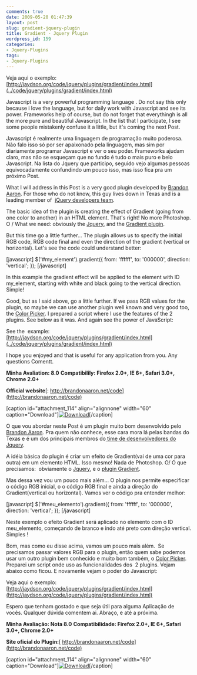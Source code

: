 ```yaml
---
comments: true
date: 2009-05-20 01:47:39
layout: post
slug: gradient-jquery-plugin
title: Gradient - Jquery Plugin
wordpress_id: 159
categories:
- Jquery-Plugins
tags:
- Jquery-Plugins
---
```


Veja aqui o exemplo: [http://jaydson.org/code/jquery/plugins/gradient/index.html](../code/jquery/plugins/gradient/index.html)

Javascript is a very powerful programming language . Do not say this only because i love the language, but for daily work with Javascript and see its power.
Frameworks help of course, but do not forget that everythingh is all the more pure and beautiful Javascript.
In the list that I participate, I see some people mistakenly confuse it a little, but it's coming the next Post.

Javascript é realmente uma linguagem de programação muito poderosa. Não falo isso só por ser apaixonado pela linguagem, mas sim por diariamente programar Javascript e ver o seu poder.
Frameworks ajudam claro, mas não se esqueçam que no fundo é tudo o mais puro e belo Javascript.
Na lista do Jquery que participo, seguido vejo algumas pessoas equivocadamente confundindo um pouco isso, mas isso fica pra um próximo Post.

<!-- more -->

What I will address in this Post is a very good plugin developed by [Brandon Aaron](http://brandonaaron.net/).
For those who do not know, this guy lives down in Texas and is a leading member of  [jQuery developers team](http://docs.jquery.com/Contributors).

The basic idea of the plugin is creating the effect of Gradient (going from one color to another) in an HTML element. That's right! No more Photoshop.  O /
What we need: obviously the [Jquery](http://docs.jquery.com/Downloading_jQuery), and the [Gradient plugin](http://github.com/brandonaaron/jquery-gradient/tree/master).

But this time go a little further...
The plugin allows us to specify the initial RGB code, RGB code final and even the direction of the gradient (vertical or horizontal).
Let's see the code could understand better:

[javascript]
$('#my_element').gradient({
from:      'ffffff',
to:        '000000',
direction: 'vertical';
});
[/javascript]

In this example the gradient effect will be applied to the element with ID my_element, starting with white and black going to the vertical direction.
Simple!

Good, but as I said above, go a little further. If we pass RGB values for the plugin, so maybe we can use another plugin well known and very good too, the [Color Picker](http://www.eyecon.ro/colorpicker).
I prepared a script where I use the features of the 2 plugins. See below as it was. And again see the power of JavaScript:


See the  example: [http://jaydson.org/code/jquery/plugins/gradient/index.html](../code/jquery/plugins/gradient/index.html)

I hope you enjoyed and that is useful for any application from you.
Any questions Comentt.

**Minha Avaliation: 8.0**
**Compatibilily: Firefox 2.0+, IE 6+, Safari 3.0+, Chrome 2.0+**

**Official website**[: http://brandonaaron.net/code](http://brandonaaron.net/code)

[caption id="attachment_114" align="alignnone" width="60" caption="Download"][![Download](http://jaydson-org.web102.redehost.com.br/assets/hd_download1.jpg)](http://jaydson.org/code/jquery/plugins/gradient/gradient.rar)[/caption]

O que vou abordar neste Post é um plugin muito bom desenvolvido pelo [Brandon Aaron](http://brandonaaron.net/).
Pra quem não conhece, esse cara mora lá pelas bandas do Texas e é um dos principais membros do[ time de desenvolvedores do Jquery](http://docs.jquery.com/Contributors).

A idéia básica do plugin é criar um efeito de Gradient(vai de uma cor para outra) em um elemento HTML. Isso mesmo! Nada de Photoshop. O/
O que precisamos:  obviamente o [Jquery](http://docs.jquery.com/Downloading_jQuery), e o [plugin Gradient](http://github.com/brandonaaron/jquery-gradient/tree/master).

Mas dessa vez vou um pouco mais além...
O plugin nos permite especificar o código RGB inicial, o o código RGB final e ainda a direção do Gradient(vertical ou horizontal).
Vamos ver o código pra entender melhor:

[javascript]
$('#meu_elemento').gradient({
from:      'ffffff',
to:        '000000',
direction: 'vertical';
});
[/javascript]

Neste exemplo o efeito Gradient será aplicado no elemento com o ID meu_elemento, começando de branco e indo até preto com direção vertical.
Simples !

Bom, mas como eu disse acima, vamos um pouco mais além.  Se precisamos passar valores RGB para o plugin, então quem sabe podemos usar um outro plugin bem conhecido e muito bom também, o [Color Picker](http://www.eyecon.ro/colorpicker).
Preparei um script onde uso as funcionalidades dos  2 plugins. Vejam abaixo como ficou. E novamente vejam o poder do Javascript:

Veja aqui o exemplo: [http://jaydson.org/code/jquery/plugins/gradient/index.html](http://jaydson.org/code/jquery/plugins/gradient/index.html)

Espero que tenham gostado e que seja útil para alguma Aplicação de vocês.
Qualquer dúvida comentem ai.
Abraço, e até a próxima.

**Minha Avaliação: Nota 8.0**
**Compatibilidade: Firefox 2.0+, IE 6+, Safari 3.0+, Chrome 2.0+**

**Site oficial do Plugin:**[](http://docs.jquery.com/Plugins/Autocomplete)[ http://brandonaaron.net/code](http://brandonaaron.net/code)

[caption id="attachment_114" align="alignnone" width="60" caption="Download"][![Download](http://jaydson-org.web102.redehost.com.br/assets/hd_download1.jpg)](http://jaydson.org/code/jquery/plugins/gradient/gradient.rar)[/caption]
